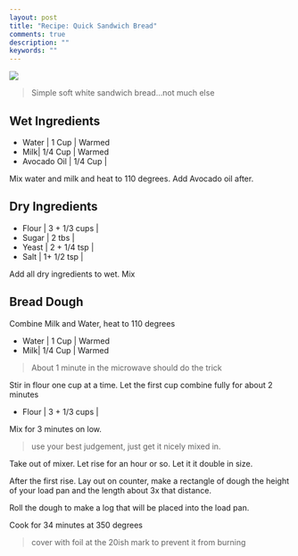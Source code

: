 ```yaml
---
layout: post 
title: "Recipe: Quick Sandwich Bread"
comments: true
description: ""
keywords: ""
---
```


![](/assets/images/bread.JPEG)

> Simple soft white sandwich bread...not much else

## Wet Ingredients

- Water | 1 Cup | Warmed
- Milk| 1/4 Cup | Warmed
- Avocado Oil | 1/4 Cup | 

Mix water and milk and heat to 110 degrees. Add Avocado oil after. 

## Dry Ingredients

- Flour | 3 + 1/3 cups | 
- Sugar | 2 tbs | 
- Yeast | 2 + 1/4 tsp | 
- Salt | 1+ 1/2 tsp | 

Add all dry ingredients to wet. Mix

## Bread Dough

Combine Milk and Water, heat to 110 degrees

- Water | 1 Cup | Warmed
- Milk| 1/4 Cup | Warmed

> About 1 minute in the microwave should do the trick

Stir in flour one cup at a time. Let the first cup combine fully for about 2 minutes

* Flour | 3 + 1/3 cups | 

Mix for 3 minutes on low.

> use your best judgement, just get it nicely mixed in. 

Take out of mixer. Let rise for an hour or so. Let it it double in size. 

After the first rise. Lay out on counter, make a rectangle of dough the height of your load pan and the length about 3x that distance. 

Roll the dough to make a log that will be placed into the load pan. 

Cook for 34 minutes at 350 degrees

> cover with foil at the 20ish mark to prevent it from burning 
